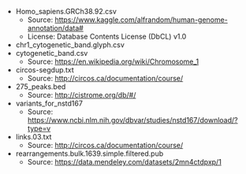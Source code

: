 - Homo_sapiens.GRCh38.92.csv
    - Source: https://www.kaggle.com/alfrandom/human-genome-annotation/data#
    - License: Database Contents License (DbCL) v1.0
- chr1_cytogenetic_band.glyph.csv
- cytogenetic_band.csv
    - Source: https://en.wikipedia.org/wiki/Chromosome_1
- circos-segdup.txt
    - Source: http://circos.ca/documentation/course/
- 275_peaks.bed
	- Source: http://cistrome.org/db/#/
- variants_for_nstd167
	- Source: https://www.ncbi.nlm.nih.gov/dbvar/studies/nstd167/download/?type=v
- links.03.txt
    - Source: http://circos.ca/documentation/course/
- rearrangements.bulk.1639.simple.filtered.pub
    - Source: https://data.mendeley.com/datasets/2mn4ctdpxp/1